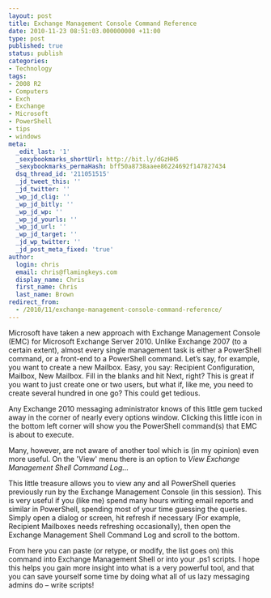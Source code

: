 ```yaml
---
layout: post
title: Exchange Management Console Command Reference
date: 2010-11-23 08:51:03.000000000 +11:00
type: post
published: true
status: publish
categories:
- Technology
tags:
- 2008 R2
- Computers
- Exch
- Exchange
- Microsoft
- PowerShell
- tips
- windows
meta:
  _edit_last: '1'
  _sexybookmarks_shortUrl: http://bit.ly/dGzHH5
  _sexybookmarks_permaHash: bff50a8738aaee86224692f147827434
  dsq_thread_id: '211051515'
  _jd_tweet_this: ''
  _jd_twitter: ''
  _wp_jd_clig: ''
  _wp_jd_bitly: ''
  _wp_jd_wp: ''
  _wp_jd_yourls: ''
  _wp_jd_url: ''
  _wp_jd_target: ''
  _jd_wp_twitter: ''
  _jd_post_meta_fixed: 'true'
author:
  login: chris
  email: chris@flamingkeys.com
  display_name: Chris
  first_name: Chris
  last_name: Brown
redirect_from:
  - /2010/11/exchange-management-console-command-reference/
---
```


Microsoft have taken a new approach with Exchange Management Console (EMC) for Microsoft Exchange Server 2010. Unlike Exchange 2007 (to a certain extent), almost every single management task is either a PowerShell command, or a front-end to a PowerShell command. Let’s say, for example, you want to create a new Mailbox. Easy, you say: Recipient Configuration, Mailbox, New Mailbox. Fill in the blanks and hit Next, right? This is great if you want to just create one or two users, but what if, like me, you need to create several hundred in one go? This could get tedious.

Any Exchange 2010 messaging administrator knows of this little gem tucked away in the corner of nearly every options window. Clicking this little icon in the bottom left corner will show you the PowerShell command(s) that EMC is about to execute.

Many, however, are not aware of another tool which is (in my opinion) even more useful. On the 'View' menu there is an option to _View Exchange Management Shell Command Log..._

This little treasure allows you to view any and all PowerShell queries previously run by the Exchange Management Console (in this session). This is very useful if you (like me) spend many hours writing email reports and similar in PowerShell, spending most of your time guessing the queries. Simply open a dialog or screen, hit refresh if necessary (For example, Recipient Mailboxes needs refreshing occasionally), then open the Exchange Management Shell Command Log and scroll to the bottom.

From here you can paste (or retype, or modify, the list goes on) this command into Exchange Management Shell or into your .ps1 scripts. I hope this helps you gain more insight into what is a very powerful tool, and that you can save yourself some time by doing what all of us lazy messaging admins do – write scripts!
